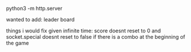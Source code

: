 
python3 -m http.server

wanted to add: 
    leader board

things i would fix given infinite time:
    score doesnt reset to 0 and socket.special doesnt reset to false if there is a combo at the beginning of the game

